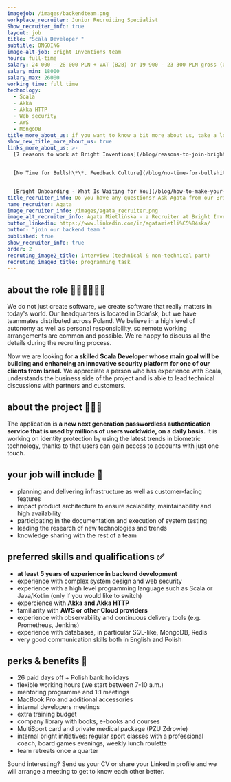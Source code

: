 ```yaml
---
imagejob: /images/backendteam.png
workplace_recruiter: Junior Recruiting Specialist
Show_recruiter_info: true
layout: job
title: "Scala Developer "
subtitle: ONGOING
image-alt-job: Bright Inventions team
hours: full-time
salary: 24 000 - 28 000 PLN + VAT (B2B) or 19 900 - 23 300 PLN gross (UoP)
salary_min: 18000
salary_max: 26000
working time: full time
technology:
  - Scala
  - Akka
  - Akka HTTP
  - Web security
  - AWS
  - MongoDB
title_more_about_us: if you want to know a bit more about us, take a look below 🙋🏻‍♀️🙋🏻‍♂️
show_new_title_more_about_us: true
links_more_about_us: >-
  [7 reasons to work at Bright Inventions](/blog/reasons-to-join-bright)


  [No Time for Bullsh\*\*. Feedback Culture](/blog/no-time-for-bullshit-feedback-culture/)


  [Bright Onboarding - What Is Waiting for You](/blog/how-to-make-your-onboarding-bright)
title_recruiter_info: Do you have any questions? Ask Agata from our Bright team!
name_recruiter: Agata
image_recruiter_info: /images/agata_recruiter.png
image_alt_recruiter_info: Agata Mietlińska - a Recruiter at Bright Inventions
button_linkedin: https://www.linkedin.com/in/agatamietli%C5%84ska/
button: "join our backend team "
published: true
show_recruiter_info: true
order: 2
recruting_image2_title: interview (technical & non-technical part)
recruting_image3_title: programming task
---
```

## about the role 🧑🏻‍💻👩🏻‍💻

We do not just create software, we create software that really matters in today's world. Our headquarters is located in Gdańsk, but we have teammates distributed across Poland. We believe in a high level of autonomy as well as personal responsibility, so remote working arrangements are common and possible. We're happy to discuss all the details during the recruiting process.

Now we are looking for **a skilled Scala Developer whose main goal will be building and enhancing an innovative security platform for one of our clients from Israel.** We appreciate a person who has experience with Scala, understands the business side of the project and is able to lead technical discussions with partners and customers. 

## about the project 🚀🚀🚀

The application is **a new next generation passwordless authentication service that is used by millions of users worldwide, on a daily basis.** It is working on identity protection by using the latest trends in biometric technology, thanks to that users can gain access to accounts with just one touch.  

## your job will include 🙌

* planning and delivering infrastructure as well as customer-facing features 
* impact product architecture to ensure scalability, maintainability and high availability
* participating in the documentation and execution of system testing
* leading the research of new technologies and trends 
* knowledge sharing with the rest of a team

## preferred skills and qualifications ✅

* **at least 5 years of experience in backend development**
* experience with complex system design and web security 
* experience with a high level programming language such as Scala or Java/Kotlin (only if you would like to switch)
* expercience with **Akka and Akka HTTP**
* familiarity with **AWS or other Cloud providers**
* experience with observability and continuous delivery tools (e.g. Prometheus, Jenkins)
* experience with databases, in particular SQL-like, MongoDB, Redis
* very good communication skills both in English and Polish

## perks & benefits 🚀
 
* 26 paid days off + Polish bank holidays
* flexible working hours (we start between 7-10 a.m.)
* mentoring programme and 1:1 meetings
* MacBook Pro and additional accessories
* internal developers meetings
* extra training budget
* company library with books, e-books and courses 
* MultiSport card and private medical package (PZU Zdrowie)
* internal bright initiatives: regular sport classes with a professional coach, board games evenings, weekly lunch roulette
* team retreats once a quarter


Sound interesting? Send us your CV or share your LinkedIn profile and we will arrange a meeting to get to know each other better. 
